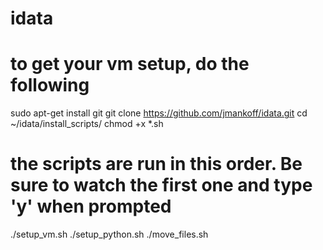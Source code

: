 # idata
# to get your vm setup, do the following
sudo apt-get install git
git clone https://github.com/jmankoff/idata.git
cd ~/idata/install_scripts/
chmod +x *.sh

# the scripts are run in this order. Be sure to watch the first one and type 'y' when prompted
./setup_vm.sh 
./setup_python.sh 
./move_files.sh





